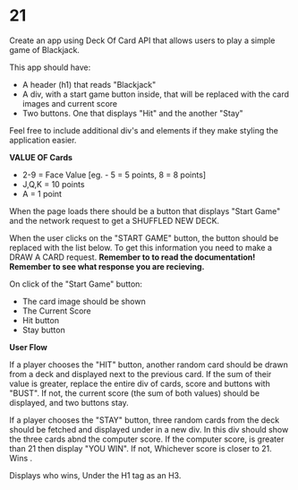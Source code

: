 # 21

Create an app using Deck Of Card API that allows users to play a simple game of Blackjack.

This app should have:
- A header (h1) that reads "Blackjack"
- A div, with a start game button inside, that will be replaced with the card images and current score
- Two buttons. One that displays "Hit" and the another "Stay"

Feel free to include additional div's and elements if they make styling the application easier.

**VALUE OF Cards**
- 2-9 = Face Value [eg. - 5 = 5 points, 8 = 8 points]
- J,Q,K = 10 points
- A = 1 point


When the page loads there should be a button that displays "Start Game" and the network request to get a SHUFFLED NEW DECK. 

When the user clicks on the "START GAME" button, the button should be replaced with the list below. To get this information you need to make a DRAW A CARD request. 
**Remember to to read the documentation! Remember to see what response you are recieving.**

On click of the "Start Game" button:
  - The card image should be shown
  - The Current Score
  - Hit button
  - Stay button 
  
  **User Flow**
  
  If a player chooses the "HIT" button, another random card should be drawn from a deck and displayed next to the previous card. 
      If the sum of their value is greater, replace the entire div of cards, score and buttons with "BUST".       If not, the current score (the sum of both values) should be displayed, and two buttons                     stay.
      
  If a player chooses the "STAY" button, three random cards from the deck should be fetched and displayed under in a new div. In this div should show the three cards abnd the computer score. 
      If the computer score, is greater than 21 then display "YOU WIN". If not, Whichever score is closer         to 21. Wins . 
      
Displays who wins, Under the H1 tag as an H3.
  
  
